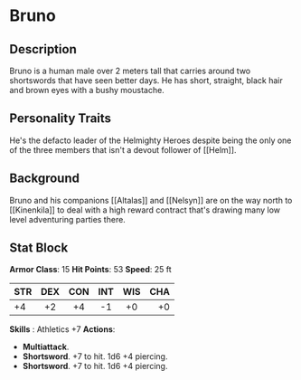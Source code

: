 # Bruno
## Description
Bruno is a human male over 2 meters tall that carries around two shortswords that have seen better days. He has short, straight, black hair and brown eyes with a bushy moustache.
  
## Personality Traits
He's the defacto leader of the Helmighty Heroes despite being the only one of the three members that isn't a devout follower of [[Helm]]. 

## Background
Bruno and his companions [[Altalas]] and [[Nelsyn]] are on the way north to [[Kinenkila]] to deal with a high reward contract that's drawing many low level adventuring parties there.

## Stat Block
**Armor Class**: 15
**Hit Points**: 53
**Speed**: 25 ft

| STR | DEX | CON | INT | WIS | CHA |
| :--- | :---:  | :---: | :---: | :---: | ---: |
| +4 | +2 | +4 | -1 | +0 | +0 |

**Skills** : Athletics +7
**Actions**: 
- **Multiattack**.
- **Shortsword**. +7 to hit. 1d6 +4 piercing.
- **Shortsword**. +7 to hit. 1d6 +4 piercing.